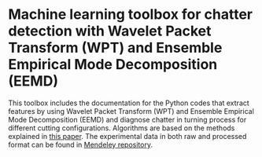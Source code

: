 # Machine learning toolbox for chatter detection with Wavelet Packet Transform (WPT) and Ensemble Empirical Mode Decomposition (EEMD) 
This toolbox includes the documentation for the Python codes that extract features by using Wavelet Packet Transform (WPT) and Ensemble Empirical Mode Decomposition (EEMD) and diagnose chatter in turning process for different cutting configurations. Algorithms are based on the methods explained in [this paper](https://www.sciencedirect.com/science/article/pii/S1755581719300690?via%3Dihub). The experimental data in both raw and processed format can be found in [Mendeley repository](https://data.mendeley.com/datasets/hvm4wh3jzx/1).

